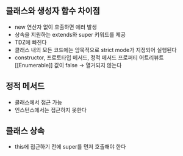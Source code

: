 ## 클래스와 생성자 함수 차이점

- new 연산자 없이 호출하면 에러 발생
- 상속을 지원하는 extends와 super 키워드를 제공
- TDZ에 빠진다
- 클래스 내의 모든 코드에는 암묵적으로 strict mode가 지정되어 실행된다
- constructor, 프로토타입 메서드, 정적 메서드 프로퍼티 어트리뷰트 [[Enumerable]] 값이 false -> 열거되지 않는다

## 정적 메서드

- 클래스에서 접근 가능
- 인스턴스에서는 접근하지 못한다

## 클래스 상속

- this에 접근하기 전에 super를 먼저 호출해야 한다
